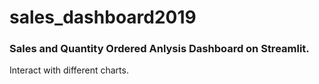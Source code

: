 # sales_dashboard2019
### Sales and Quantity Ordered Anlysis Dashboard on Streamlit.
Interact with different charts.
